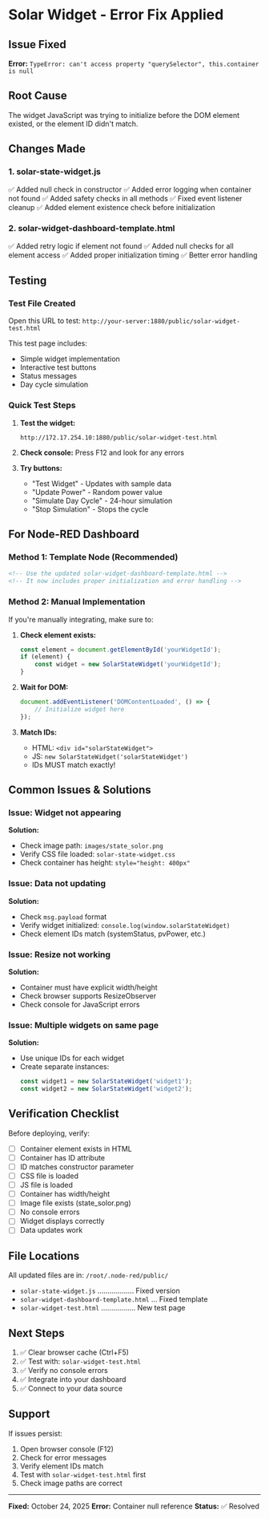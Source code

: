 # Solar Widget - Error Fix Applied

## Issue Fixed
**Error:** `TypeError: can't access property "querySelector", this.container is null`

## Root Cause
The widget JavaScript was trying to initialize before the DOM element existed, or the element ID didn't match.

## Changes Made

### 1. solar-state-widget.js
✅ Added null check in constructor
✅ Added error logging when container not found
✅ Added safety checks in all methods
✅ Fixed event listener cleanup
✅ Added element existence check before initialization

### 2. solar-widget-dashboard-template.html
✅ Added retry logic if element not found
✅ Added null checks for all element access
✅ Added proper initialization timing
✅ Better error handling

## Testing

### Test File Created
Open this URL to test: `http://your-server:1880/public/solar-widget-test.html`

This test page includes:
- Simple widget implementation
- Interactive test buttons
- Status messages
- Day cycle simulation

### Quick Test Steps

1. **Test the widget:**
   ```
   http://172.17.254.10:1880/public/solar-widget-test.html
   ```

2. **Check console:** Press F12 and look for any errors

3. **Try buttons:**
   - "Test Widget" - Updates with sample data
   - "Update Power" - Random power value
   - "Simulate Day Cycle" - 24-hour simulation
   - "Stop Simulation" - Stops the cycle

## For Node-RED Dashboard

### Method 1: Template Node (Recommended)
```html
<!-- Use the updated solar-widget-dashboard-template.html -->
<!-- It now includes proper initialization and error handling -->
```

### Method 2: Manual Implementation
If you're manually integrating, make sure to:

1. **Check element exists:**
   ```javascript
   const element = document.getElementById('yourWidgetId');
   if (element) {
       const widget = new SolarStateWidget('yourWidgetId');
   }
   ```

2. **Wait for DOM:**
   ```javascript
   document.addEventListener('DOMContentLoaded', () => {
       // Initialize widget here
   });
   ```

3. **Match IDs:**
   - HTML: `<div id="solarStateWidget">`
   - JS: `new SolarStateWidget('solarStateWidget')`
   - IDs MUST match exactly!

## Common Issues & Solutions

### Issue: Widget not appearing
**Solution:** 
- Check image path: `images/state_solor.png`
- Verify CSS file loaded: `solar-state-widget.css`
- Check container has height: `style="height: 400px"`

### Issue: Data not updating
**Solution:**
- Check `msg.payload` format
- Verify widget initialized: `console.log(window.solarStateWidget)`
- Check element IDs match (systemStatus, pvPower, etc.)

### Issue: Resize not working
**Solution:**
- Container must have explicit width/height
- Check browser supports ResizeObserver
- Check console for JavaScript errors

### Issue: Multiple widgets on same page
**Solution:**
- Use unique IDs for each widget
- Create separate instances:
  ```javascript
  const widget1 = new SolarStateWidget('widget1');
  const widget2 = new SolarStateWidget('widget2');
  ```

## Verification Checklist

Before deploying, verify:

- [ ] Container element exists in HTML
- [ ] Container has ID attribute
- [ ] ID matches constructor parameter
- [ ] CSS file is loaded
- [ ] JS file is loaded
- [ ] Container has width/height
- [ ] Image file exists (state_solor.png)
- [ ] No console errors
- [ ] Widget displays correctly
- [ ] Data updates work

## File Locations

All updated files are in: `/root/.node-red/public/`

- `solar-state-widget.js` .................. Fixed version
- `solar-widget-dashboard-template.html` ... Fixed template
- `solar-widget-test.html` ................. New test page

## Next Steps

1. ✅ Clear browser cache (Ctrl+F5)
2. ✅ Test with: `solar-widget-test.html`
3. ✅ Verify no console errors
4. ✅ Integrate into your dashboard
5. ✅ Connect to your data source

## Support

If issues persist:
1. Open browser console (F12)
2. Check for error messages
3. Verify element IDs match
4. Test with `solar-widget-test.html` first
5. Check image paths are correct

---
**Fixed:** October 24, 2025
**Error:** Container null reference
**Status:** ✅ Resolved
